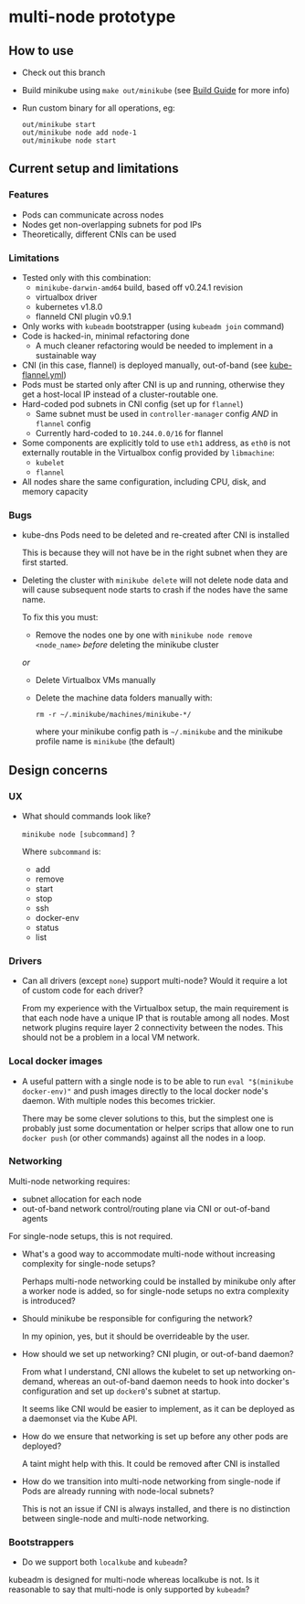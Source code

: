 # multi-node prototype

## How to use

* Check out this branch
* Build minikube using `make out/minikube` (see [Build Guide](docs/contributors/build_guide.md) for more info)
* Run custom binary for all operations, eg:

  ```shell
  out/minikube start
  out/minikube node add node-1
  out/minikube node start
  ```

## Current setup and limitations

### Features

* Pods can communicate across nodes
* Nodes get non-overlapping subnets for pod IPs
* Theoretically, different CNIs can be used

### Limitations

* Tested only with this combination:
  * `minikube-darwin-amd64` build, based off v0.24.1 revision
  * virtualbox driver
  * kubernetes v1.8.0
  * flanneld CNI plugin v0.9.1
* Only works with `kubeadm` bootstrapper (using `kubeadm join` command)
* Code is hacked-in, minimal refactoring done
  * A much cleaner refactoring would be needed to implement in a sustainable way
* CNI (in this case, flannel) is deployed manually, out-of-band (see [kube-flannel.yml](demo/kube-flannel.yml))
* Pods must be started only after CNI is up and running, otherwise they get a host-local IP instead of a cluster-routable one.
* Hard-coded pod subnets in CNI config (set up for `flannel`)
  * Same subnet must be used in `controller-manager` config _AND_ in `flannel` config
  * Currently hard-coded to `10.244.0.0/16` for flannel
* Some components are explicitly told to use `eth1` address, as `eth0` is not externally routable in the Virtualbox config provided by `libmachine`:
  * `kubelet`
  * `flannel`
* All nodes share the same configuration, including CPU, disk, and memory capacity

### Bugs

* kube-dns Pods need to be deleted and re-created after CNI is installed

  This is because they will not have be in the right subnet when they are first started.

* Deleting the cluster with `minikube delete` will not delete node data and will cause subsequent node starts to crash if the nodes have the same name.  

  To fix this you must:

  * Remove the nodes one by one with `minikube node remove <node_name>` _before_ deleting the minikube cluster

  _or_

  * Delete Virtualbox VMs manually
  * Delete the machine data folders manually with:

    ```shell
    rm -r ~/.minikube/machines/minikube-*/
    ```

    where your minikube config path is `~/.minikube` and the minikube profile name is `minikube` (the default)

## Design concerns

### UX

* What should commands look like?

  `minikube node [subcommand]` ?

  Where `subcommand` is:

  * add
  * remove
  * start
  * stop
  * ssh
  * docker-env
  * status
  * list

### Drivers

* Can all drivers (except `none`) support multi-node?  Would it require a lot of custom code for each driver?

  From my experience with the Virtualbox setup, the main requirement is that each node have a unique IP that is routable among all nodes.  Most network plugins require layer 2 connectivity between the nodes.  This should not be a problem in a local VM network.

### Local docker images

* A useful pattern with a single node is to be able to run `eval "$(minikube docker-env)"` and push images directly to the local docker node's daemon.  With multiple nodes this becomes trickier.  

  There may be some clever solutions to this, but the simplest one is probably just some documentation or helper scrips that allow one to run `docker push` (or other commands) against all the nodes in a loop.

### Networking

Multi-node networking requires:

* subnet allocation for each node
* out-of-band network control/routing plane via CNI or out-of-band agents

For single-node setups, this is not required.

* What's a good way to accommodate multi-node without increasing complexity for single-node setups?

  Perhaps multi-node networking could be installed by minikube only after a worker node is added, so for single-node setups no extra complexity is introduced?

* Should minikube be responsible for configuring the network?

  In my opinion, yes, but it should be overrideable by the user.

* How should we set up networking?  CNI plugin, or out-of-band daemon?

  From what I understand, CNI allows the kubelet to set up networking on-demand, whereas an out-of-band daemon needs to hook into docker's configuration and set up `docker0`'s subnet at startup.

  It seems like CNI would be easier to implement, as it can be deployed as a daemonset via the Kube API.

* How do we ensure that networking is set up before any other pods are deployed?

  A taint might help with this.  It could be removed after CNI is installed

* How do we transition into multi-node networking from single-node if Pods are already running with node-local subnets?

  This is not an issue if CNI is always installed, and there is no distinction between single-node and multi-node networking.


### Bootstrappers

* Do we support both `localkube` and `kubeadm`?

kubeadm is designed for multi-node whereas localkube is not.  Is it reasonable to say that multi-node is only supported by `kubeadm`?

